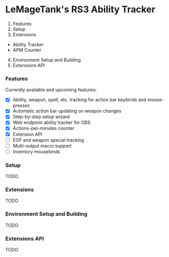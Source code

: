 # LeMageTank's RS3 Ability Tracker

1. Features
2. Setup
3. Extensions
  - Ability Tracker
  - APM Counter
4. Environment Setup and Building
5. Extensions API

### Features
Currently available and upcoming features:
- [x] Ability, weapon, spell, etc. tracking for action bar keybinds and mouse-presses
- [x] Automatic action bar updating on weapon changes
- [x] Step-by-step setup wizard
- [x] Web endpoint ability tracker for OBS
- [x] Actions-per-minutes counter
- [x] Extension API
- [ ] EOF and weapon special tracking
- [ ] Multi-output macro support
- [ ] Inventory mousebinds

### Setup
TODO

### Extensions
TODO

### Environment Setup and Building
TODO

### Extensions API
TODO
